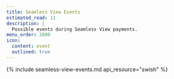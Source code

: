 ```yaml
---
title: Seamless View Events
estimated_read: 11
description: |
  Possible events during Seamless View payments.
menu_order: 2800
icon:
  content: event
  outlined: true
---
```


{% include seamless-view-events.md api_resource="swish" %}
